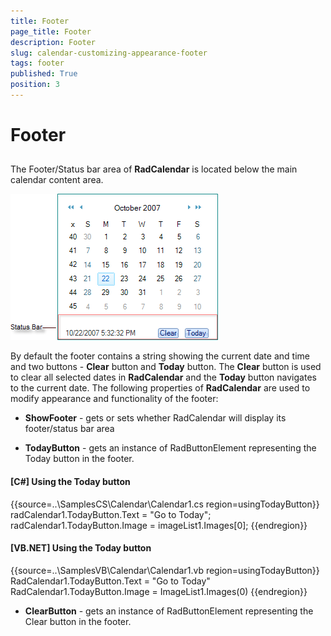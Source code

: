 ```yaml
---
title: Footer
page_title: Footer
description: Footer
slug: calendar-customizing-appearance-footer
tags: footer
published: True
position: 3
---
```


# Footer



## 

The Footer/Status bar area of __RadCalendar__ is located below the main calendar content area. 

![calendar-customizing-appearance-footer 003](images/calendar-customizing-appearance-footer003.png)

By default the footer contains a string showing the current date and time and two buttons - __Clear__ button and __Today__ button. The __Clear__ button is used to clear all selected dates in __RadCalendar__ and the __Today__ button navigates to the current date. The following properties of __RadCalendar__ are used to modify appearance and functionality of the footer:



* __ShowFooter__ - gets or sets whether RadCalendar will display its footer/status bar area 

* __TodayButton__ - gets an instance of RadButtonElement representing the Today button in the footer. 

#### __[C#] Using the Today button__

{{source=..\SamplesCS\Calendar\Calendar1.cs region=usingTodayButton}}
	            radCalendar1.TodayButton.Text = "Go to Today";
	            radCalendar1.TodayButton.Image = imageList1.Images[0];
	{{endregion}}



#### __[VB.NET] Using the Today button__

{{source=..\SamplesVB\Calendar\Calendar1.vb region=usingTodayButton}}
	        RadCalendar1.TodayButton.Text = "Go to Today"
	        RadCalendar1.TodayButton.Image = ImageList1.Images(0)
	{{endregion}}



* __ClearButton__ - gets an instance of RadButtonElement representing the Clear button in the footer.




